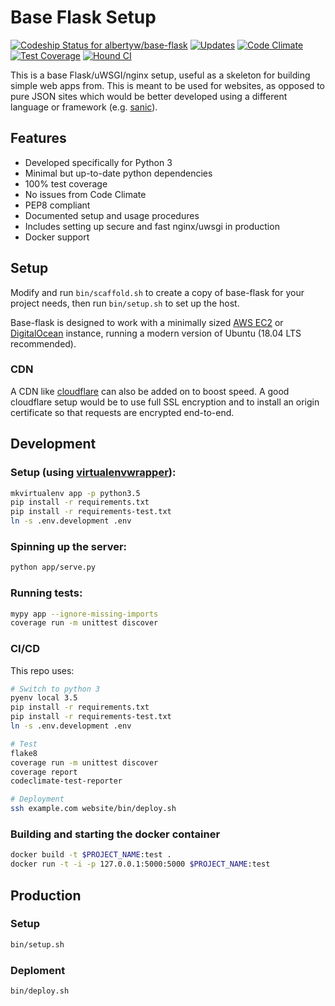 # Base Flask Setup

[ ![Codeship Status for albertyw/base-flask](https://codeship.com/projects/7a732790-5535-0134-49ab-4625866fb5c2/status?branch=master)](https://codeship.com/projects/172030)
[![Updates](https://pyup.io/repos/github/albertyw/base-flask/shield.svg)](https://pyup.io/repos/github/albertyw/base-flask/)
[![Code Climate](https://codeclimate.com/github/albertyw/base-flask/badges/gpa.svg)](https://codeclimate.com/github/albertyw/base-flask)
[![Test Coverage](https://codeclimate.com/github/albertyw/base-flask/badges/coverage.svg)](https://codeclimate.com/github/albertyw/base-flask/coverage)
[![Hound CI](https://img.shields.io/badge/houndci-monitored-blue.svg)](https://houndci.com/)

This is a base Flask/uWSGI/nginx setup, useful as a skeleton for building
simple web apps from.  This is meant to be used for websites, as opposed to
pure JSON sites which would be better developed using a different language or
framework (e.g. [sanic](https://github.com/channelcat/sanic)).

Features
--------

 - Developed specifically for Python 3
 - Minimal but up-to-date python dependencies
 - 100% test coverage
 - No issues from Code Climate
 - PEP8 compliant
 - Documented setup and usage procedures
 - Includes setting up secure and fast nginx/uwsgi in production
 - Docker support

Setup
-----

Modify and run `bin/scaffold.sh` to create a copy of base-flask for your
project needs, then run `bin/setup.sh` to set up the host.

Base-flask is designed to work with a minimally sized [AWS EC2](https://aws.amazon.com/ec2/instance-types/)
or [DigitalOcean](https://www.digitalocean.com/pricing/)
instance, running a modern version of Ubuntu (18.04 LTS recommended).

### CDN

A CDN like [cloudflare](https://www.cloudflare.com/) can also be added on to boost
speed.  A good cloudflare setup would be to use full SSL encryption and to
install an origin certificate so that requests are encrypted end-to-end.

Development
-----------

### Setup (using [virtualenvwrapper](https://virtualenvwrapper.readthedocs.io/en/latest/)):

```bash
mkvirtualenv app -p python3.5
pip install -r requirements.txt
pip install -r requirements-test.txt
ln -s .env.development .env
```

### Spinning up the server:

```bash
python app/serve.py
```

### Running tests:

```bash
mypy app --ignore-missing-imports
coverage run -m unittest discover
```

### CI/CD

This repo uses:

```bash
# Switch to python 3
pyenv local 3.5
pip install -r requirements.txt
pip install -r requirements-test.txt
ln -s .env.development .env

# Test
flake8
coverage run -m unittest discover
coverage report
codeclimate-test-reporter

# Deployment
ssh example.com website/bin/deploy.sh
```

### Building and starting the docker container

```bash
docker build -t $PROJECT_NAME:test .
docker run -t -i -p 127.0.0.1:5000:5000 $PROJECT_NAME:test
```

Production
----------

### Setup

```bash
bin/setup.sh
```

### Deploment

```bash
bin/deploy.sh
```
